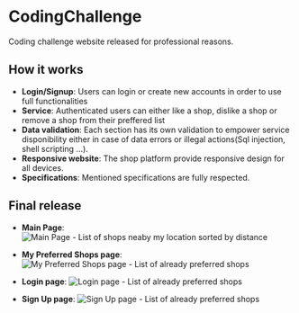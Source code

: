# CodingChallenge
Coding challenge website released for professional reasons.

How it works
----------------
* **Login/Signup**: Users can login or create new accounts in order to use full functionalities
* **Service**: Authenticated users can either like a shop, dislike a shop or remove a shop from their preffered list
* **Data validation**: Each section has its own validation to empower service disponibility either in case of data errors or illegal actions(Sql injection, shell scripting ...).
* **Responsive website**: The shop platform provide responsive design for all devices.
* **Specifications**: Mentioned specifications are fully respected.

Final release
----------------
* **Main Page**:
![Main Page - List of shops neaby my location sorted by distance](https://drive.google.com/uc?id=1nvnqULARvGs4APmE3t4zoecsV693hyIX)

* **My Preferred Shops page**:
![My Preferred Shops page - List of already preferred shops](https://drive.google.com/uc?id=1n0J0pK7azd4VC4L-ivQC6kr_EeSSWjRV)

* **Login page**:
![Login page - List of already preferred shops](https://drive.google.com/uc?id=1vWpzcJMzIwuwtslltowV72bNG_q7MZ0E)

* **Sign Up page**:
![Sign Up page - List of already preferred shops](https://drive.google.com/uc?id=1Pq8id8trq4B_wnyMBRt6JlgqtPIW5yYR)

